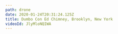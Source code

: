 ```yaml
---
path: drone
date: 2020-01-24T20:31:24.125Z
title: Dumbo Con Ed Chimney, Brooklyn, New York
videoId: JlyMloNQIWA
---
```

